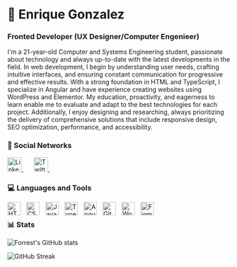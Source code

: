 # 🚀 Enrique Gonzalez

### Fronted Developer (UX Designer/Computer Engenieer) ##
I'm a 21-year-old Computer and Systems Engineering student, passionate about technology and always up-to-date with the latest developments in the field. In web development, I begin by understanding user needs, crafting intuitive interfaces, and ensuring constant communication for progressive and effective results. With a strong foundation in HTML and TypeScript, I specialize in Angular and have experience creating websites using WordPress and Elementor. My education, proactivity, and eagerness to learn enable me to evaluate and adapt to the best technologies for each project. Additionally, I enjoy designing and researching, always prioritizing the delivery of comprehensive solutions that include responsive design, SEO optimization, performance, and accessibility.

### 👾 Social Networks
<p align="left">
  <a href="https://www.linkedin.com/in/enriquegdiaz08/" target="_blank">
    <img width="32px" alt="LinkedIn" title="LinkedIn" src="https://i.imgur.com/yRpa1dQ.png"/>
  </a>
  &#8287;&#8287;&#8287;&#8287;&#8287;
  <a href="https://x.com/enriquegdiaz08" target="_blank">
    <img width="32px" alt="Twitter" title="Twitter" src="https://i.imgur.com/AixJgnm.png"/>
  </a>
  &#8287;&#8287;&#8287;&#8287;&#8287;
</p>



### 💻 Languages and Tools

<img align="left" alt="HTML" width="30px" style="padding-right:10px;" src="https://cdn.jsdelivr.net/gh/devicons/devicon/icons/html5/html5-plain.svg" />
<img align="left" alt="CSS" width="30px" style="padding-right:10px;" src="https://cdn.jsdelivr.net/gh/devicons/devicon/icons/css3/css3-plain.svg" />
<img align="left" alt="JavaScript" width="30px" style="padding-right:10px;" src="https://cdn.jsdelivr.net/gh/devicons/devicon/icons/javascript/javascript-plain.svg" />
<img align="left" alt="TypeScript" width="30px" style="padding-right:10px;" src="https://cdn.jsdelivr.net/gh/devicons/devicon/icons/typescript/typescript-plain.svg" />
<img align="left" alt="Angular" width="30px" style="padding-right:10px;" src="https://cdn.jsdelivr.net/gh/devicons/devicon/icons/angularjs/angularjs-plain.svg" />
<img align="left" alt="Git" width="30px" style="padding-right:10px;" src="https://cdn.jsdelivr.net/gh/devicons/devicon/icons/git/git-original.svg" />
<img align="left" alt="WordPress" width="30px" style="padding-right:10px;" src="https://cdn.jsdelivr.net/gh/devicons/devicon/icons/wordpress/wordpress-original.svg" />
<img align="left" alt="Figma" width="30px" style="padding-right:10px;" src="https://cdn.jsdelivr.net/gh/devicons/devicon/icons/figma/figma-original.svg" />

<br/>

### 📊 Stats

![Forrest's GitHub stats](https://github-readme-stats.vercel.app/api?username=devenriquegd&show_icons=true&theme=gruvbox)

![GitHub Streak](https://streak-stats.demolab.com/?user=devenriquegd&theme=gruvbox&border_radius=4.5)

#
